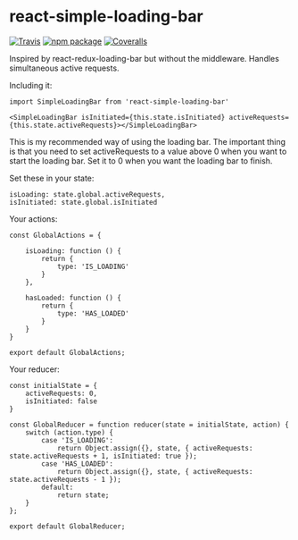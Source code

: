 # react-simple-loading-bar

[![Travis][build-badge]][build]
[![npm package][npm-badge]][npm]
[![Coveralls][coveralls-badge]][coveralls]

Inspired by react-redux-loading-bar but without the middleware. Handles simultaneous active requests.

Including it:

    import SimpleLoadingBar from 'react-simple-loading-bar'

    <SimpleLoadingBar isInitiated={this.state.isInitiated} activeRequests={this.state.activeRequests}></SimpleLoadingBar>

This is my recommended way of using the loading bar. The important thing is that you need to set activeRequests to a value above 0 when you want to start the loading bar. Set it to 0 when you want the loading bar to finish.

Set these in your state:

    isLoading: state.global.activeRequests,
    isInitiated: state.global.isInitiated



Your actions:

    const GlobalActions = {

        isLoading: function () {
            return {
                type: 'IS_LOADING'
            }
        },

        hasLoaded: function () {
            return {
                type: 'HAS_LOADED'
            }
        }
    }

    export default GlobalActions;



Your reducer:

    const initialState = {
        activeRequests: 0,
        isInitiated: false
    }

    const GlobalReducer = function reducer(state = initialState, action) {
        switch (action.type) {
            case 'IS_LOADING':
                return Object.assign({}, state, { activeRequests: state.activeRequests + 1, isInitiated: true });
            case 'HAS_LOADED':
                return Object.assign({}, state, { activeRequests: state.activeRequests - 1 });
            default:
                return state;
        }
    };

    export default GlobalReducer;




[build-badge]: https://img.shields.io/travis/user/repo/master.png?style=flat-square
[build]: https://travis-ci.org/user/repo

[npm-badge]: https://img.shields.io/npm/v/npm-package.png?style=flat-square
[npm]: https://www.npmjs.org/package/npm-package

[coveralls-badge]: https://img.shields.io/coveralls/user/repo/master.png?style=flat-square
[coveralls]: https://coveralls.io/github/user/repo
